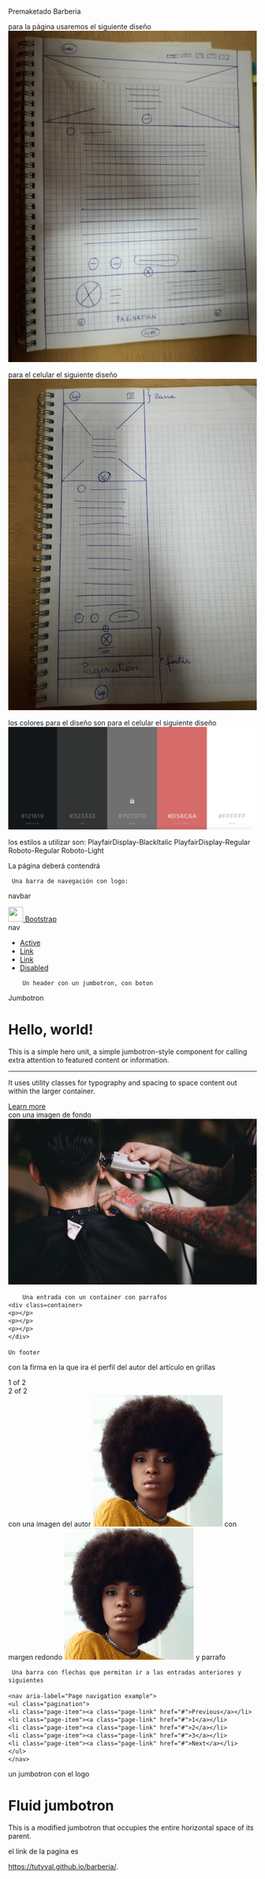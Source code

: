 Premaketado Barberia

para la página usaremos el siguiente diseño
![sketch](img/pagina.jpg) 

para el celular el siguiente diseño
![sketch](img/celular.jpg) 

los colores para el diseño son
para el celular el siguiente diseño
![sketch](colors/colors.png) 

los estilos a utilizar son:
PlayfairDisplay-Blackltalic
PlayfairDisplay-Regular
Roboto-Regular
Roboto-Light

La página deberá contendrá

	 Una barra de navegación con logo:
navbar
	<!-- Image and text -->
	<nav class="navbar navbar-light bg-light">
	<a class="navbar-brand" href="#">
    <img src="/docs/4.1/assets/brand/bootstrap-solid.svg" width="30" height="30" class="d-inline-block align-top" alt="">
    Bootstrap
	</a>
	</nav>
nav
	<ul class="nav justify-content-end">
	<li class="nav-item">
    <a class="nav-link active" href="#">Active</a>
	</li>
	<li class="nav-item">
    <a class="nav-link" href="#">Link</a>
	</li>
	<li class="nav-item">
    <a class="nav-link" href="#">Link</a>
	</li>
	<li class="nav-item">
    <a class="nav-link disabled" href="#">Disabled</a>
	</li>
	</ul>

		Un header con un jumbotron, con boton
Jumbotron
	<div class="jumbotron">
	  <h1 class="display-4">Hello, world!</h1>
	  <p class="lead">This is a simple hero unit, a simple jumbotron-style component for calling extra attention to featured content or information.</p>
	<hr class="my-4">
	<p>It uses utility classes for typography and spacing to space content out within the larger container.</p>
	<a class="btn btn-primary btn-lg" href="#" role="button">Learn more</a>
	</div>
con una imagen de fondo
![imagen de fondo](img/post-image.jpg)
    
		Una entrada con un container con parrafos 
	<div class=container>
	<p></p>
	<p></p>
	<p></p>
	</div>
     
	Un footer

con la firma en la que ira el perfil del autor del artículo en grillas
	<div class="container">
	<div class="row">
    <div class="col">
      1 of 2
    </div>
    <div class="col">
      2 of 2
    </div>
	</div>
con una imagen del autor
![imagen de fondo](img/naomi-thai.png)
con margen redondo
	<img src="img\naomi-thai.png" alt="..." class="rounded-circle">
y parrafo 
	<p></p>
 		
	 Una barra con flechas que permitan ir a las entradas anteriores y siguientes

	<nav aria-label="Page navigation example">
	<ul class="pagination">
    <li class="page-item"><a class="page-link" href="#">Previous</a></li>
    <li class="page-item"><a class="page-link" href="#">1</a></li>
    <li class="page-item"><a class="page-link" href="#">2</a></li>
    <li class="page-item"><a class="page-link" href="#">3</a></li>
    <li class="page-item"><a class="page-link" href="#">Next</a></li>
	</ul>
	</nav>
	
un jumbotron con el logo
	<div class="jumbotron jumbotron-fluid">
	<div class="container">
    <h1 class="display-4">Fluid jumbotron</h1>
    <p class="lead">This is a modified jumbotron that occupies the entire horizontal space of its parent.</p>
	</div>
	</div>


el link de la pagina es 

 https://tutyval.github.io/barberia/.
